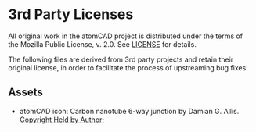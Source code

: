 # 3rd Party Licenses

All original work in the atomCAD project is distributed under the terms of the Mozilla Public
License, v. 2.0.  See [LICENSE](../LICENSE) for details.

The following files are derived from 3rd party projects and retain their original license, in order
to facilitate the process of upstreaming bug fixes:

## Assets

* atomCAD icon: Carbon nanotube 6-way junction by Damian G. Allis. [Copyright Held by Author](https://web.archive.org/web/20120211132359/http://nanoengineer-1.com/content/index.php?option=com_content&task=view&id=38&Itemid=48);

